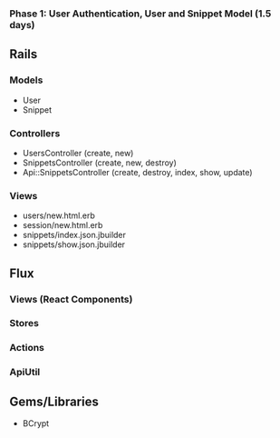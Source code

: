 ### Phase 1: User Authentication, User and Snippet Model (1.5 days)

## Rails
### Models
* User
* Snippet

### Controllers
* UsersController (create, new)
* SnippetsController (create, new, destroy)
* Api::SnippetsController (create, destroy, index, show, update)

### Views
* users/new.html.erb
* session/new.html.erb
* snippets/index.json.jbuilder
* snippets/show.json.jbuilder

## Flux
### Views (React Components)

### Stores

### Actions

### ApiUtil

## Gems/Libraries
* BCrypt
